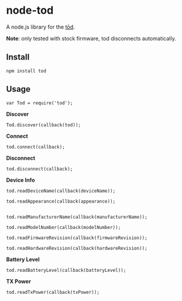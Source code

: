 node-tod
========

A node.js library for the [tōd](http://www.todhq.com).

__Note__: only tested with stock firmware, tod disconnects automatically.

Install
-------

    npm install tod

Usage
-----

    var Tod = require('tod');

__Discover__

    Tod.discover(callback(tod));

__Connect__

    tod.connect(callback);

__Disconnect__

    tod.disconnect(callback);

__Device Info__

    tod.readDeviceName(callback(deviceName));

    tod.readAppearance(callback(appearance));


    tod.readManufacturerName(callback(manufacturerName));

    tod.readModelNumber(callback(modelNumber));

    tod.readFirmwareRevision(callback(firmwareRevision));

    tod.readHardwareRevision(callback(hardwareRevision));

__Battery Level__

    tod.readBatteryLevel(callback(batteryLevel));

__TX Power__

    tod.readTxPower(callback(txPower));
